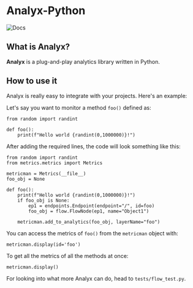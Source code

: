 # Analyx-Python

![Docs](https://img.shields.io/website?color=whi&down_color=red&down_message=Offline&label=Docs&logo=readthedocs&logoColor=white&style=for-the-badge&up_color=green&up_message=Online&url=https%3A%2F%2Fanuran-roy.github.io%2Ftags%2Fanalyx%2F)
## What is Analyx?

**Analyx** is a plug-and-play analytics library written in Python.

## How to use it

Analyx is really easy to integrate with your projects. Here's an example:

Let's say you want to monitor a method ``foo()`` defined as:

```
from random import randint

def foo():
    print(f"Hello world {randint(0,1000000)}!")
```

After adding the required lines, the code will look something like this:

```
from random import randint
from metrics.metrics import Metrics

metricman = Metrics(__file__)
foo_obj = None

def foo():
    print(f"Hello world {randint(0,1000000)}!")
    if foo_obj is None:
        ep1 = endpoints.Endpoint(endpoint="/", id=foo)
        foo_obj = flow.FlowNode(ep1, name="Object1")

    metricman.add_to_analytics(foo_obj, layerName="foo")
```

You can access the metrics of ``foo()`` from the ``metricman`` object with:

```
metricman.display(id='foo')
```

To get all the metrics of all the methods at once:

```
metricman.display()
```

For looking into what more Analyx can do, head to ``tests/flow_test.py``.